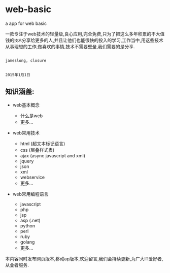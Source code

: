 web-basic
=========

a app for web basic

一款专注于web技术的轻量级,良心应用,完全免费,只为了把这么多年积累的不大值钱的`技术`分享给更多的人,并且让他们也能很快的投入的学习,工作当中,用这些技术从事理想的工作,做喜欢的事情,技术不需要壁垒,我们需要的是分享.

                                                                                       jameslong, closure
                                                                                       
                                                                                           2015年1月1日

## 知识涵盖:

+ web基本概念
  - 什么是web
  - 更多...

  
+ web常用技术
  - html (超文本标记语言)
  - css  (层叠样式表)
  - ajax (async javascript and xml)
  - jquery
  - json
  - xml
  - webservice
  - 更多...


+ web常用编程语言
  - javascript
  - php
  - jsp
  - asp (.net)
  - python
  - perl
  - ruby
  - golang
  - 更多...




本内容同时发布网页版本,移动ap版本,欢迎留言,我们会持续更新,为广大IT爱好者,从业者服务.
                                                                                       
                                                                                       
